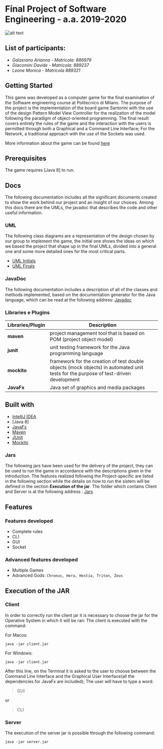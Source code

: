 # Final Project of Software Engineering - a.a. 2019-2020
![alt text](https://github.com/davide-giacomini/Ing-Sw-2020-Galzerano-Giacomini-Leone/tree/master/src/main/Resources/Images/MainPicture.png)

## List of participants:

 - *Galzerano Arianna - Matricola: 886979*
 - *Giacomini Davide - Matricola: 889237*
 - *Leone Monica - Matricola 889321*
 
## Getting Started
This game was developed as a computer game for the final examination of the Software engineering course at Politecnico di Milano. 
The purpose of the project is the implementation of the board game Santorini with the use of the design Pattern Model View Controller for the realization of the model following the paradigm of object-oriented programming. The final result covers entirely the rules of the game and the interaction with the users is permitted through both a Graphical and a Command Line Interface; For the Network, a traditional approach with the use of the Sockets was used.

More information about the game can be found [here](http://www.craniocreations.it/prodotto/santorini/)
## Prerequisites
The game requires [Java 8] to run.

## Docs
The following documentation includes all the significant documents created to show the work behind our project and an insight of our choices. Among this docs there are the UMLs, the javadoc that describes the code and other useful information.

### UML
The following class diagrams are a representation of the design chosen by our group to implement the game, the initial one shows the ideas on which we based the project that shape up in the final UMLs, divided into a general one and some more detailed ones for the most critical parts.

- [UML Initials](https://github.com/davide-giacomini/Ing-Sw-2020-Galzerano-Giacomini-Leone/tree/master/src/main/deliveries/UML/UMLInitialModel.png)
- [UML Finals](https://github.com/davide-giacomini/Ing-Sw-2020-Galzerano-Giacomini-Leone/tree/master/src/main/deliveries/UML/Model_FinalUML.png)

### JavaDoc
The following documentation includes a description of all of the classes and methods implemented, based on the documentation generator for the Java language, which can be read at the following address: [Javadoc](https://github.com/davide-giacomini/Ing-Sw-2020-Galzerano-Giacomini-Leone/tree/master/src/main/deliveries)

### Libraries e Plugins
|Libraries/Plugin|Description|
|---------------|-----------|
|__maven__|project management tool that is based on POM (project object model)|
|__junit__|unit testing framework for the Java programming language|
|__mockito__|framework for the creation of test double objects (mock objects) in automated unit tests for the purpose of test-driven development|
|__JavaFx__|Java set of graphics and media packages|

<a name="built"></a>
## Built with
* [IntelliJ IDEA](https://www.jetbrains.com/idea/)
* [Java 8]
* [JavaFx](https://openjfx.io)
* [Maven](https://maven.apache.org)
* [JUnit](https://junit.org/junit5/)
* [Mockito](https://site.mockito.org)

### Jars
The following jars have been used for the delivery of the project, they can be used to run the game in accordance with the descriptions given in the introduction. The features realized following the Project-specific are listed in the following section while the detalis on how to run the sistem will be defined in the section __Execution of the jar__. The folder which contains Client and Server is at the following address : [Jars](https://github.com/davide-giacomini/Ing-Sw-2020-Galzerano-Giacomini-Leone/tree/master/src/main/deliveries)

## Features
### Features developed
- Complete rules
- CLI
- GUI
- Socket

### Advanced features developed
- Multiple Games
- Advanced Gods: ``` Chronus, Hera, Hestia, Triton, Zeus  ```

## Execution of the JAR
### Client
In order to correctly run the client jar it is necessary to choose the jar for the Operative System in which it will be ran:
The client is executed with the command: 

For Macos:
```
java -jar client.jar
```
For Windows:
```
java -jar client.jar
```
After this line, on the Terminal it is asked to the user to choose between the Command Line Interface and the Graphical User Interface(all the dependencies for JavaFx are included); The user will have to type a word:
>GUI 
>
or 
>CLI
>

### Server
The execution of the server jar is possible through the following command:
```
java -jar server.jar 
```
